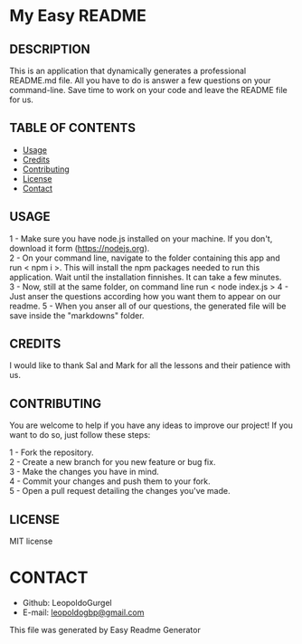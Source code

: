 # My Easy README

## DESCRIPTION
This is an application that dynamically generates a professional README.md file. All you have to do is answer a few questions on your command-line. Save time to work on your code and leave the README file for us.

## TABLE OF CONTENTS
* [Usage](#instructions)
* [Credits](#credits) 
* [Contributing](#contribution)
* [License](#license)
* [Contact](#contact)


## USAGE
1 - Make sure you have node.js installed on your machine. If you don't, download it form (https://nodejs.org).  
2 - On your command line, navigate to the folder containing this app and run <   npm i   >. This will install the npm packages needed to run this application. Wait until the installation finnishes. It can take a few minutes.  
3 - Now, still at the same folder, on command line run <   node index.js   >
4 - Just anser the questions according how you want them to appear on our readme.
5 - When you anser all of our questions, the generated file will be save inside the "markdowns" folder.



## CREDITS
I would like to thank Sal and Mark for all the lessons and their patience with us.

## CONTRIBUTING
You are welcome to help if you have any ideas to improve our project! If you want to do so, just follow these steps:

1 - Fork the repository.  
2 - Create a new branch for you new feature or bug fix.  
3 - Make the changes you have in mind.  
4 - Commit your changes and push them to your fork.  
5 - Open a pull request detailing the changes you've made.

## LICENSE
MIT license

# CONTACT
* Github: LeopoldoGurgel
* E-mail: leopoldogbp@gmail.com

This file was generated by Easy Readme Generator